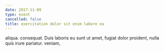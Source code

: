 ```yaml
---
date: 2017-11-09
type: event
cancelled: false
title: exercitation dolor sit enim labore ea
---
```

aliqua. consequat. Duis laboris eu sunt ut amet, fugiat dolor proident, nulla quis irure pariatur. veniam,